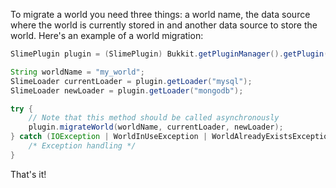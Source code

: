 To migrate a world you need three things: a world name, the data source where the world is currently stored in and
another data source to store the world. Here's an example of a world migration:

```java
SlimePlugin plugin = (SlimePlugin) Bukkit.getPluginManager().getPlugin("SlimeWorldManager");

String worldName = "my_world";
SlimeLoader currentLoader = plugin.getLoader("mysql");
SlimeLoader newLoader = plugin.getLoader("mongodb");

try {
    // Note that this method should be called asynchronously
    plugin.migrateWorld(worldName, currentLoader, newLoader);
} catch (IOException | WorldInUseException | WorldAlreadyExistsException | UnknownWorldException ex) {
    /* Exception handling */
}
```

That's it!